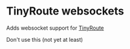 # TinyRoute websockets

Adds websocket support for [TinyRoute](https://github.com/togglebyte/tinyroute)

Don't use this (not yet at least)
